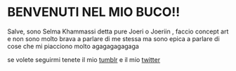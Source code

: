 # BENVENUTI NEL MIO BUCO!!

Salve, sono Selma Khammassi detta pure Joeri o Joeriin , faccio concept art e non sono molto brava a parlare di me stessa
ma sono epica a parlare di cose che mi piacciono molto  agagagagagaga

se volete seguirmi tenete il mio [tumblr](https://joeriin.tumblr.com/) e il mio [twitter](https://twitter.com/joeriiin)
